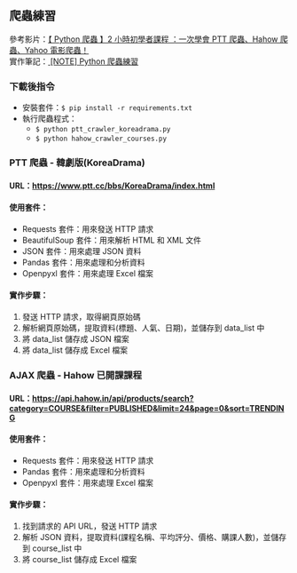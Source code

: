 ## 爬蟲練習
參考影片：[【 Python 爬蟲 】2 小時初學者課程 ：一次學會 PTT 爬蟲、Hahow 爬蟲、Yahoo 電影爬蟲！](https://youtu.be/1PHp1prsxIM?si=qqmTt5agW67bNMbF)  
實作筆記：[ [NOTE] Python 爬蟲練習](https://hackmd.io/@kangpei/BJpAnUFNJe)

### 下載後指令
- 安裝套件：`$ pip install -r requirements.txt`  
- 執行爬蟲程式：  
    - `$ python ptt_crawler_koreadrama.py`  
    - `$ python hahow_crawler_courses.py`

### PTT 爬蟲 - 韓劇版(KoreaDrama)
#### URL：https://www.ptt.cc/bbs/KoreaDrama/index.html
#### 使用套件：
- Requests 套件：用來發送 HTTP 請求
- BeautifulSoup 套件：用來解析 HTML 和 XML 文件
- JSON 套件：用來處理 JSON 資料
- Pandas 套件：用來處理和分析資料
- Openpyxl 套件：用來處理 Excel 檔案

#### 實作步驟：
1. 發送 HTTP 請求，取得網頁原始碼
2. 解析網頁原始碼，提取資料(標題、人氣、日期)，並儲存到 data_list 中
3. 將 data_list 儲存成 JSON 檔案
4. 將 data_list 儲存成 Excel 檔案

### AJAX 爬蟲 - Hahow 已開課課程
#### URL：https://api.hahow.in/api/products/search?category=COURSE&filter=PUBLISHED&limit=24&page=0&sort=TRENDING
#### 使用套件：
- Requests 套件：用來發送 HTTP 請求
- Pandas 套件：用來處理和分析資料
- Openpyxl 套件：用來處理 Excel 檔案

#### 實作步驟：
1. 找到請求的 API URL，發送 HTTP 請求
2. 解析 JSON 資料，提取資料(課程名稱、平均評分、價格、購課人數)，並儲存到 course_list 中
3. 將 course_list 儲存成 Excel 檔案
